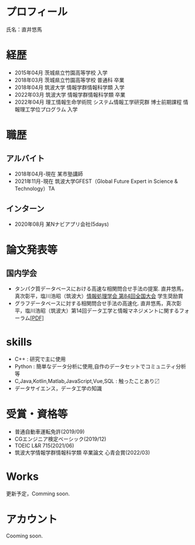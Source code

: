 # プロフィール
氏名：直井悠馬

# 経歴
- 2015年04月 茨城県立竹園高等学校 入学
- 2018年03月 茨城県立竹園高等学校 普通科 卒業
- 2018年04月 筑波大学 情報学群情報科学類 入学
- 2022年03月 筑波大学 情報学群情報科学類 卒業 
- 2022年04月 理工情報生命学術院 システム情報工学研究群 博士前期課程 情報理工学位プログラム 入学

# 職歴
## アルバイト
- 2018年04月-現在 某市塾講師
- 2021年11月-現在 筑波大学GFEST（Global Future Expert in Science & Technology）TA

## インターン
- 2020年08月 某Nナビアプリ会社(5days)

# 論文発表等
## 国内学会
- タンパク質データベースにおける高速な相関問合せ手法の提案. 直井悠馬，真次彰平，塩川浩昭（筑波大）[情報処理学会 第84回全国大会](https://www.ipsj.or.jp/event/taikai/84/ipsj_web2022/data/pdf/1N-04.html) 学生奨励賞
- グラフデータベースに対する相関問合せ手法の高速化. 直井悠馬，真次彰平，塩川浩昭（筑波大）第14回データ工学と情報マネジメントに関するフォーラム[[PDF]](https://proceedings-of-deim.github.io/DEIM2022/papers/G34-1.pdf)

# skills
- C++ : 研究で主に使用
- Python : 簡単なデータ分析に使用,自作のデータセットでコミュニティ分析等
- C,Java,Kotlin,Matlab,JavaScript,Vue,SQL : 触ったことあり〼
- データサイエンス，データ工学の知識

# 受賞・資格等
- 普通自動車運転免許(2019/09)
- CGエンジニア検定ベーシック(2019/12)
- TOEIC L&R 715(2021/06)
- 筑波大学情報学群情報科学類 卒業論文 心青会賞(2022/03)

# Works 
更新予定，Comming soon.

# アカウント
Cooming soon.
